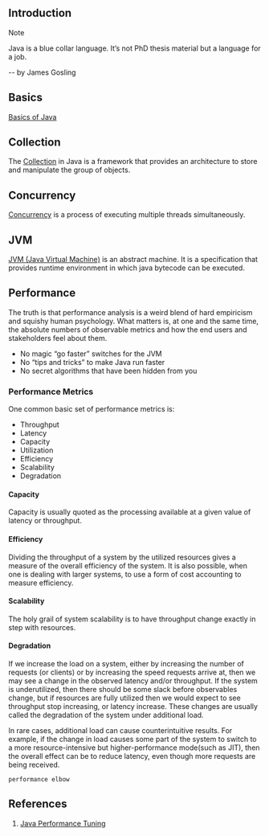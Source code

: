 ## Introduction

> [!NOTE]
> Java is a blue collar language. It’s not PhD thesis material but a language for a job. 
> 
> -- by James Gosling


## Basics
[Basics of Java](/docs/CS/Java/JDK/Basic/Basic.md)


## Collection
The [Collection](/docs/CS/Java/JDK/Collection/Collection.md) in Java is a framework that provides an architecture to store and manipulate the group of objects.

## Concurrency
[Concurrency](/docs/CS/Java/JDK/Concurrency/Concurrency.md)  is a process of executing multiple threads simultaneously.


## JVM
[JVM (Java Virtual Machine)](/docs/CS/Java/JDK/JVM/JVM.md) is an abstract machine. It is a specification that provides runtime environment in which java bytecode can be executed.


## Performance

The truth is that performance analysis is a weird blend of hard empiricism and squishy human psychology. 
What matters is, at one and the same time, the absolute numbers of observable metrics and how the end users and stakeholders feel about them.


- No magic “go faster” switches for the JVM
- No “tips and tricks” to make Java run faster
- No secret algorithms that have been hidden from you

### Performance Metrics
One common basic set of performance metrics is:

- Throughput
- Latency
- Capacity
- Utilization
- Efficiency
- Scalability
- Degradation

#### Capacity
Capacity is usually quoted as the processing available at a given value of latency or throughput.


#### Efficiency

Dividing the throughput of a system by the utilized resources gives a measure of the overall efficiency of the system.
It is also possible, when one is dealing with larger systems, to use a form of cost accounting to measure efficiency.

#### Scalability
The holy grail of system scalability is to have throughput change exactly in step with resources.

#### Degradation
If we increase the load on a system, either by increasing the number of requests (or clients) or by increasing the speed requests arrive at, then we may see a change in the observed latency and/or throughput.
If the system is underutilized, then there should be some slack before observables change, but if resources are fully utilized then we would expect to see throughput stop increasing, or latency increase. 
These changes are usually called the degradation of the system under additional load.


In rare cases, additional load can cause counterintuitive results. 
For example, if the change in load causes some part of the system to switch to a more resource-intensive but higher-performance mode(such as JIT), 
then the overall effect can be to reduce latency, even though more requests are being received.


`performance elbow`



## References
1. [Java Performance Tuning](http://www.javaperformancetuning.com/)